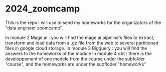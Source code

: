 # 2024_zoomcamp
This is the repo i will use to send my homeworks for the organizators of the "data engineer zoomcamp". 

In module 2 Mage.ai : you will find the mage.ai pipeline's files to extract, transform and load data from a .gz file from the web to several partitioned files in google cloud storage.
In module 3 Bigquery : you will find the answers to the homeworks of the module
In module 4 dbt : there is the developpement of one modele from the course under the subfolder "course", and the homeworks are under the subfloder "homeworks"

